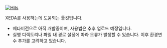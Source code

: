 [![Hits](https://hits.seeyoufarm.com/api/count/incr/badge.svg?url=https%3A%2F%2Fgithub.com%2Fkangmg%2Feda-support&count_bg=%2379C83D&title_bg=%23555555&icon=&icon_color=%23E7E7E7&title=hits&edge_flat=false)](https://hits.seeyoufarm.com)

XEDA를 사용하는데 도움되는 툴킷입니다.

* 베타버전으로 아직 개발중이며, 사용법은 추후 업로드 예정입니다.
* 실행 디렉토리나 파일 내 경로 설정에 따라 오류가 발생할 수 있습니다. 이후 환경변수 추가를 고려하고 있습니다.
